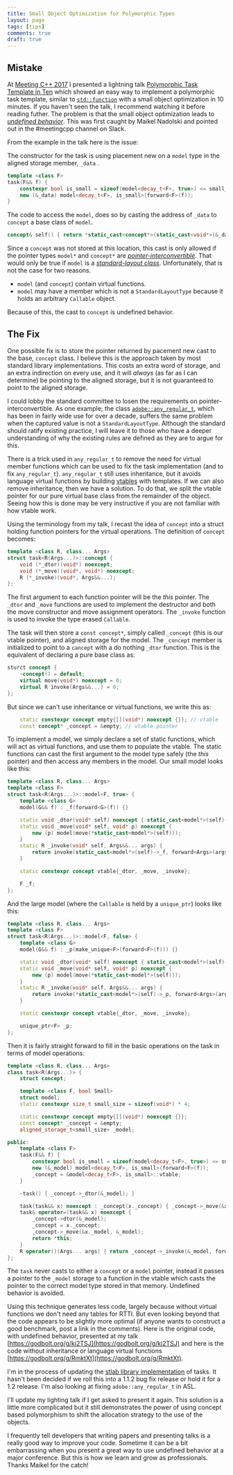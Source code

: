 ```yaml
---
title: Small Object Optimization for Polymorphic Types
layout: page
tags: [tips]
comments: true
draft: true
---
```


## Mistake

At [Meeting C++ 2017](http://meetingcpp.com/2017/) I presented a lightning talk [Polymorphic Task Template in Ten](http://sean-parent.stlab.cc/papers-and-presentations#polymorphic-task-template-in-ten) which showed an easy way to implement a polymorphic task template, similar to [`std::function`](http://en.cppreference.com/w/cpp/utility/functional/function) with a small object optimization in 10 minutes. If you haven't seen the talk, I recommend watching it before reading futher. The problem is that the small object optimization leads to [_undefined behavior_](http://en.cppreference.com/w/cpp/language/ub). This was first caught by Maikel Nadolski and pointed out in the #meetingcpp channel on Slack.

From the example in the talk here is the issue:

The constructor for the task is using placement new on a `model` type in the aligned storage member, `_data` .

```cpp
template <class F>
task(F&& f) {
    constexpr bool is_small = sizeof(model<decay_t<F>, true>) <= small_size;
    new (&_data) model<decay_t<F>, is_small>(forward<F>(f));
}
```

The code to access the `model`, does so by casting the address of `_data` to `concept` a base class of `model`.

```cpp
concept& self() { return *static_cast<concept*>(static_cast<void*>(&_data)); }
```

Since a `concept` was not stored at this location, this cast is only allowed if the pointer types `model*` and `concept*` are [_pointer-interconvertible_](http://en.cppreference.com/w/cpp/language/static_cast). That would only be true if `model` is a [_standard-layout class_](http://en.cppreference.com/w/cpp/concept/StandardLayoutType). Unfortunately, that is not the case for two reasons.

- `model` (and `concept`) contain virtual functions.
- `model` may have a member which is not a `StandardLayoutType` because it holds an arbitrary `Callable` object.

Because of this, the cast to `concept` is undefined behavior.

## The Fix

One possible fix is to store the pointer returned by pacement new cast to the base, `concept` class. I believe this is the approach taken by most standard library implementations. This costs an extra word of storage, and an extra indirection on every use, and it will _always_ (as far as I can determine) be pointing to the aligned storage, but it is not guaranteed to point to the aligned storage.

I could lobby the standard committee to losen the requirements on pointer-interconvertible. As one example; the class [`adobe::any_regular_t`](https://github.com/stlab/adobe_source_libraries/blob/master/adobe/any_regular.hpp), which has been in fairly wide use for over a decade, suffers the same problem when the captured value is not a `StandardLayoutType`. Although the standard should ratify existing practice, I will leave it to those who have a deeper understanding of why the existing rules are defined as they are to argue for this.

There is a trick used in `any_regular_t` to remove the need for virtual member functions which can be used to fix the task implementation (and to fix `any_regular_t`). `any_regular_t` still uses inheritance, but it avoids language virtual functions by building [vtables](https://en.wikipedia.org/wiki/Virtual_method_table) with templates. If we can also remove inheritance, then we have a solution. To do that, we split the vtable pointer for our pure virtual base class from the remainder of the object. Seeing how this is done may be very instructive if you are not familiar with how vtable work.

Using the terminology from my talk, I recast the idea of `concept` into a struct holding function pointers for the virtual operations. The definition of `concept` becomes:

```cpp
template <class R, class... Args>
struct task<R(Args...)>::concept {
    void (*_dtor)(void*) noexcept;
    void (*_move)(void*, void*) noexcept;
    R (*_invoke)(void*, Args&&...);
};
```

The first argument to each function pointer will be the _this_ pointer. The `_dtor` and `_move` functions are used to implement the destructor and both the move constructor and move assignment operators. The `_invoke` function is used to invoke the type erased `Callable`.

The task will then store a `const concept*`, simply called `_concept` (this is our vtable pointer), and aligned storage for the model. The `_concept` member is initialized to point to a `cancept` with a do nothing `_dtor` function. This is the equivalent of declaring a pure base class as:

```cpp
sturct concept {
    ~concept() = default;
    virtual move(void*) noexcept = 0;
    virtual R invoke(Args&&...) = 0;
};
```

But since we can't use inheritance or virtual functions, we write this as:

```cpp
    static constexpr concept empty{[](void*) noexcept {}}; // vtable
    const concept* _concept = &empty; // vtable pointer
```

To implement a model, we simply declare a set of static functions, which will act as virtual functions, and use them to populate the vtable. The static functions can cast the first argument to the model type safely (the _this_ pointer) and then access any members in the model. Our small model looks like this:

```cpp
template <class R, class... Args>
template <class F>
struct task<R(Args...)>::model<F, true> {
    template <class G>
    model(G&& f) : _f(forward<G>(f)) {}

    static void _dtor(void* self) noexcept { static_cast<model*>(self)->~model(); }
    static void _move(void* self, void* p) noexcept {
        new (p) model(move(*static_cast<model*>(self)));
    }
    static R _invoke(void* self, Args&&... args) {
        return invoke(static_cast<model*>(self)->_f, forward<Args>(args)...);
    }

    static constexpr concept vtable{_dtor, _move, _invoke};

    F _f;
};
```

And the large model (where the `Callable` is held by a `unique_ptr`) looks like this:

```cpp
template <class R, class... Args>
template <class F>
struct task<R(Args...)>::model<F, false> {
    template <class G>
    model(G&& f) : _p(make_unique<F>(forward<F>(f))) {}

    static void _dtor(void* self) noexcept { static_cast<model*>(self)->~model(); }
    static void _move(void* self, void* p) noexcept {
        new (p) model(move(*static_cast<model*>(self)));
    }
    static R _invoke(void* self, Args&&... args) {
        return invoke(*static_cast<model*>(self)->_p, forward<Args>(args)...);
    }

    static constexpr concept vtable{_dtor, _move, _invoke};

    unique_ptr<F> _p;
};
```

Then it is fairly straight forward to fill in the basic operations on the task in terms of model operations:

```cpp
template <class R, class... Args>
class task<R(Args...)> {
    struct concept;

    template <class F, bool Small>
    struct model;
    static constexpr size_t small_size = sizeof(void*) * 4;

    static constexpr concept empty{[](void*) noexcept {}};
    const concept* _concept = &empty;
    aligned_storage_t<small_size> _model;

public:
    template <class F>
    task(F&& f) {
        constexpr bool is_small = sizeof(model<decay_t<F>, true>) <= small_size;
        new (&_model) model<decay_t<F>, is_small>(forward<F>(f));
        _concept = &model<decay_t<F>, is_small>::vtable;
    }

    ~task() { _concept->_dtor(&_model); }

    task(task&& x) noexcept : _concept(x._concept) { _concept->_move(&x._model, &_model); }
    task& operator=(task&& x) noexcept {
        _concept->dtor(&_model);
        _concept = x._concept;
        _concept->_move(&x._model, &_model);
        return *this;
    }
    R operator()(Args... args) { return _concept->_invoke(&_model, forward<Args>(args)...); }
};
```

The `task` never casts to either a `concept` or a `model` pointer, instead it passes a pointer to the `_model` storage to a function in the vtable which casts the pointer to the correct model type stored in that memory. Undefined behavior is avoided.

Using this technique generates less code, largely because without virtual functions we don't need any tables for RTTI. But even looking beyond that the code appears to be slightly more optimal (if anyone wants to construct a good benchmark, post a link in the comments). Here is the original code, with undefined behavior, presented at my talk [https://godbolt.org/g/ki2TSJ](https://godbolt.org/g/ki2TSJ) and here is the code without inheritance or language virtual functions [https://godbolt.org/g/RmktXt](https://godbolt.org/g/RmktXt).

I'm in the process of updating the [stlab library implementation](https://github.com/stlab/libraries/pull/118) of tasks. It hasn't been decided if we roll this into a 1.1.2 bug fix release or hold it for a 1.2 release. I'm also looking at fixing `adobe::any_regular_t` in ASL.

I'll update my lighting talk if I get asked to present it again. This solution is a little more complicated but it still demonstrates the power of using concept based polymorphism to shift the allocation strategy to the use of the objects.

I frequently tell developers that writing papers and presenting talks is a really good way to improve your code. Sometime it can be a bit embarrassing when you present a great way to use undefined behavior at a major conference. But this is how we learn and grow as professionals. Thanks Maikel for the catch!
